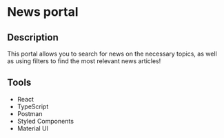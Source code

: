 # News portal

## Description

This portal allows you to search for news
on the necessary topics, as well as using filters to find the most relevant news articles!

## Tools

- React
- TypeScript
- Postman
- Styled Components
- Material UI
